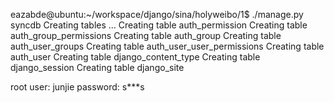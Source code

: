 eazabde@ubuntu:~/workspace/django/sina/holyweibo/1$ ./manage.py syncdb
Creating tables ...
Creating table auth_permission
Creating table auth_group_permissions
Creating table auth_group
Creating table auth_user_groups
Creating table auth_user_user_permissions
Creating table auth_user
Creating table django_content_type
Creating table django_session
Creating table django_site

root user: junjie
password: s***s
